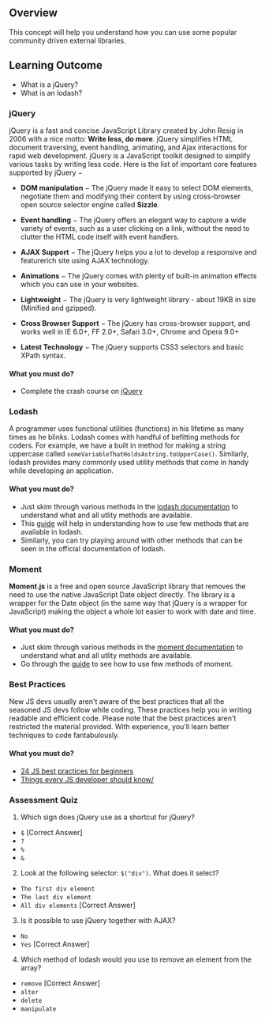

## Overview

This concept will help you understand how you can use some popular community driven external libraries.

## Learning Outcome

- What is a jQuery?
- What is an lodash?


### jQuery

jQuery is a fast and concise JavaScript Library created by John Resig in 2006 with a nice motto:  **Write less, do more**. jQuery simplifies HTML document traversing, event handling, animating, and Ajax interactions for rapid web development. jQuery is a JavaScript toolkit designed to simplify various tasks by writing less code. Here is the list of important core features supported by jQuery −

-   **DOM manipulation**  − The jQuery made it easy to select DOM elements, negotiate them and modifying their content by using cross-browser open source selector engine called  **Sizzle**.

-   **Event handling**  − The jQuery offers an elegant way to capture a wide variety of events, such as a user clicking on a link, without the need to clutter the HTML code itself with event handlers.

-   **AJAX Support**  − The jQuery helps you a lot to develop a responsive and featurerich site using AJAX technology.

-   **Animations**  − The jQuery comes with plenty of built-in animation effects which you can use in your websites.

-   **Lightweight**  − The jQuery is very lightweight library - about 19KB in size (Minified and gzipped).

-   **Cross Browser Support**  − The jQuery has cross-browser support, and works well in IE 6.0+, FF 2.0+, Safari 3.0+, Chrome and Opera 9.0+

-   **Latest Technology**  − The jQuery supports CSS3 selectors and basic XPath syntax.

#### What you must do?

- Complete the crash course on [jQuery](https://www.youtube.com/watch?v=hMxGhHNOkCU&list=PLoYCgNOIyGABdI2V8I_SWo22tFpgh2s6_)

### Lodash

A programmer uses functional utilities (functions) in his lifetime as many times as he blinks. Lodash comes with handful of befitting methods for coders. For example, we have a built in method for making a string uppercase called `someVariableThatHoldsAstring.toUpperCase()`. Similarly, lodash provides many commonly used utility methods that come in handy while developing an application.

#### What you must do?

- Just skim through various methods in the [lodash documentation](https://lodash.com/docs/4.17.15) to understand what and all utlity methods are available.
- This [guide](https://medium.com/front-end-weekly/introduction-to-lodash-71dbee093b49) will help in understanding how to use few methods that are available in lodash.
- Similarly, you can try playing around with other methods that can be seen in the official documentation of lodash.


### Moment

**Moment.js** is a free and open source JavaScript library that removes the need to use the native JavaScript Date object directly. The library is a wrapper for the Date object (in the same way that jQuery is a wrapper for JavaScript) making the object a whole lot easier to work with date and time.

#### What you must do?

- Just skim through various methods in the [moment documentation](https://momentjs.com/docs/) to understand what and all utlity methods are available.
- Go through the [guide](https://alligator.io/js/time-manipulations-momentjs/) to see how to use few methods of moment.

### Best Practices

New JS devs usually aren't aware of the best practices that all the seasoned JS devs follow while coding. These practices help you in writing readable and efficient code. Please note that the best practices aren't restricted the material provided. With experience, you'll learn better techniques to code fantabulously.

#### What you must do?

-  [24 JS best practices for beginners](https://code.tutsplus.com/tutorials/24-javascript-best-practices-for-beginners--net-5399)
- [Things every JS developer should know/](https://ilikekillnerds.com/2015/03/things-every-javascript-developer-should-know/)


### Assessment Quiz

1. Which sign does jQuery use as a shortcut for jQuery?

- `$` [Correct Answer]
- `?`
- `%`  
- `&`

2. Look at the following selector: `$("div")`. What does it select?
- `The first div element`
- `The last div element`  
- `All div elements` [Correct Answer]


3. Is it possible to use jQuery together with AJAX?
- `No`  
- `Yes` [Correct Answer]

4. Which method of lodash would you use to remove an element from the array?  
- `remove` [Correct Answer]
- `alter`  
- `delete`
- `manipulate`
